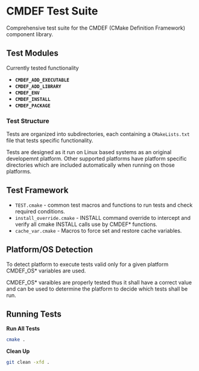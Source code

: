 # CMDEF Test Suite

Comprehensive test suite for the CMDEF (CMake Definition Framework) component library.

## Test Modules

Currently tested functionality

- **`CMDEF_ADD_EXECUTABLE`**
- **`CMDEF_ADD_LIBRARY`**
- **`CMDEF_ENV`**
- **`CMDEF_INSTALL`**
- **`CMDEF_PACKAGE`**

### Test Structure

Tests are organized into subdirectories, each containing a `CMakeLists.txt` file that tests specific functionality.

Tests are designed as it run on Linux based systems as an original developemnt platform. Other supported platforms have platform specific directories which are included automatically when running on those platforms.

## Test Framework

- `TEST.cmake` - common test macros and functions to run tests and check required conditions.
- `install_override.cmake` - INSTALL command override to intercept and verify all cmake INSTALL calls use by CMDEF* functions.
- `cache_var.cmake` - Macros to force set and restore cache variables.

## Platform/OS Detection

To detect platform to execute tests valid only for a given platform
CMDEF_OS* variables are used.

CMDEF_OS* varaibles are properly tested thus it shall have a correct value and can be used to determine the platform to decide which tests shall be run.


## Running Tests

**Run All Tests**

```bash
cmake .
```

**Clean Up**

```bash
git clean -xfd .
```
